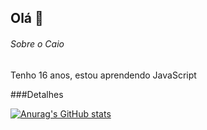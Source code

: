 ## Olá 👋

###### Sobre o Caio
Tenho 16 anos, estou aprendendo JavaScript

###Detalhes

[![Anurag's GitHub stats](httpsgithub-readme-stats.vercel.appapiusername=pedrogithub1406&show_icons=true&theme=dark)](httpsgithub.comanuraghazragithub-readme-stats)


